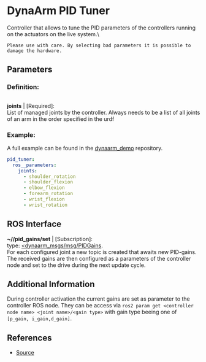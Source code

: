# DynaArm PID Tuner

Controller that allows to tune the PID parameters of the controllers running on the actuators on the live system.\

```{important}
Please use with care. By selecting bad parameters it is possible to damage the hardware.
```


## Parameters

### Definition:
```{literalinclude} ../../dynaarm_controllers/src/dynaarm_pid_tuner_parameters.yaml
```

__joints__ | [Required]:\
List of managed joints by the controller. Always needs to be a list of all joints of an arm in the order specified in the urdf


### Example:

A full example can be found in the [dynaarm_demo](https://github.com/Duatic/dynaarm_demo/blob/main/dynaarm_examples/config/controllers.yaml) repository.

```yaml
pid_tuner:
  ros__parameters:
    joints:
      - shoulder_rotation
      - shoulder_flexion
      - elbow_flexion
      - forearm_rotation
      - wrist_flexion
      - wrist_rotation
```

## ROS Interface

__~/<joint name>/pid_gains/set__ | [Subscription]:\
type: [<dynaarm_msgs/msg/PIDGains](https://github.com/Duatic/dynaarm_driver/blob/main/dynaarm_msgs/msg/PIDGains.msg).\
For each configured joint a new topic is created that awaits new PID-gains. \
The received gains are then configured as a parameters of the controller node and set to the drive during the next update cycle.


## Additional Information

During controller activation the current gains are set as parameter to the controller ROS node.
They can be access via `ros2 param get <controller node name> <joint name>/<gain type>` with gain type beeing one of `[p_gain, i_gain,d_gain]`.

## References

* [Source](https://github.com/Duatic/dynaarm_driver/blob/main/dynaarm_controllers/include/dynaarm_controllers/dynaarm_pid_tuner.hpp)
